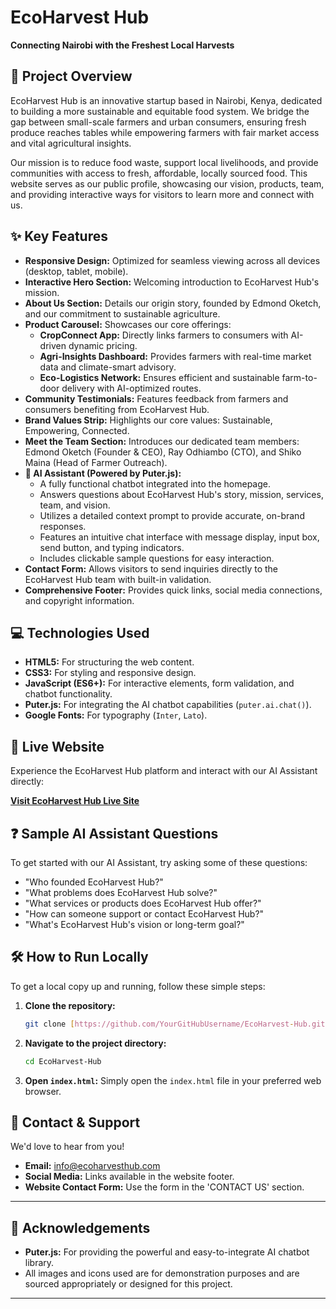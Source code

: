 # EcoHarvest Hub

**Connecting Nairobi with the Freshest Local Harvests**

## 🌿 Project Overview

EcoHarvest Hub is an innovative startup based in Nairobi, Kenya, dedicated to building a more sustainable and equitable food system. We bridge the gap between small-scale farmers and urban consumers, ensuring fresh produce reaches tables while empowering farmers with fair market access and vital agricultural insights.

Our mission is to reduce food waste, support local livelihoods, and provide communities with access to fresh, affordable, locally sourced food. This website serves as our public profile, showcasing our vision, products, team, and providing interactive ways for visitors to learn more and connect with us.

## ✨ Key Features

* **Responsive Design:** Optimized for seamless viewing across all devices (desktop, tablet, mobile).
* **Interactive Hero Section:** Welcoming introduction to EcoHarvest Hub's mission.
* **About Us Section:** Details our origin story, founded by Edmond Oketch, and our commitment to sustainable agriculture.
* **Product Carousel:** Showcases our core offerings:
    * **CropConnect App:** Directly links farmers to consumers with AI-driven dynamic pricing.
    * **Agri-Insights Dashboard:** Provides farmers with real-time market data and climate-smart advisory.
    * **Eco-Logistics Network:** Ensures efficient and sustainable farm-to-door delivery with AI-optimized routes.
* **Community Testimonials:** Features feedback from farmers and consumers benefiting from EcoHarvest Hub.
* **Brand Values Strip:** Highlights our core values: Sustainable, Empowering, Connected.
* **Meet the Team Section:** Introduces our dedicated team members: Edmond Oketch (Founder & CEO), Ray Odhiambo (CTO), and Shiko Maina (Head of Farmer Outreach).
* **🚀 AI Assistant (Powered by Puter.js):**
    * A fully functional chatbot integrated into the homepage.
    * Answers questions about EcoHarvest Hub's story, mission, services, team, and vision.
    * Utilizes a detailed context prompt to provide accurate, on-brand responses.
    * Features an intuitive chat interface with message display, input box, send button, and typing indicators.
    * Includes clickable sample questions for easy interaction.
* **Contact Form:** Allows visitors to send inquiries directly to the EcoHarvest Hub team with built-in validation.
* **Comprehensive Footer:** Provides quick links, social media connections, and copyright information.

## 💻 Technologies Used

* **HTML5:** For structuring the web content.
* **CSS3:** For styling and responsive design.
* **JavaScript (ES6+):** For interactive elements, form validation, and chatbot functionality.
* **Puter.js:** For integrating the AI chatbot capabilities (`puter.ai.chat()`).
* **Google Fonts:** For typography (`Inter`, `Lato`).

## 🚀 Live Website

Experience the EcoHarvest Hub platform and interact with our AI Assistant directly:

**[Visit EcoHarvest Hub Live Site](https://github.com/OketchEdmond/startup-profile.git)**



## ❓ Sample AI Assistant Questions

To get started with our AI Assistant, try asking some of these questions:

* "Who founded EcoHarvest Hub?"
* "What problems does EcoHarvest Hub solve?"
* "What services or products does EcoHarvest Hub offer?"
* "How can someone support or contact EcoHarvest Hub?"
* "What's EcoHarvest Hub's vision or long-term goal?"

## 🛠️ How to Run Locally

To get a local copy up and running, follow these simple steps:

1.  **Clone the repository:**
    ```bash
    git clone [https://github.com/YourGitHubUsername/EcoHarvest-Hub.git](https://github.com/YourGitHubUsername/EcoHarvest-Hub.git)
    ```
2.  **Navigate to the project directory:**
    ```bash
    cd EcoHarvest-Hub
    ```
3.  **Open `index.html`:** Simply open the `index.html` file in your preferred web browser.

## 🤝 Contact & Support

We'd love to hear from you!

* **Email:** info@ecoharvesthub.com
* **Social Media:** Links available in the website footer.
* **Website Contact Form:** Use the form in the 'CONTACT US' section.

---

## 🙏 Acknowledgements

* **Puter.js:** For providing the powerful and easy-to-integrate AI chatbot library.
* All images and icons used are for demonstration purposes and are sourced appropriately or designed for this project.

---
